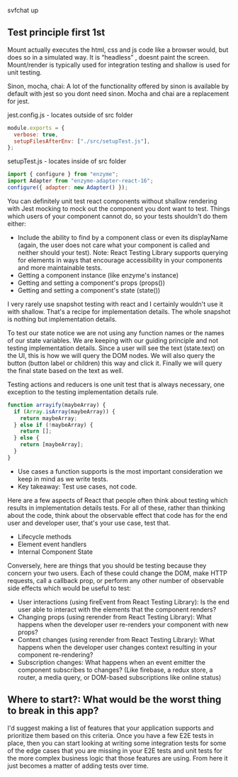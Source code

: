 svfchat up

## Test principle first 1st

Mount actually executes the html, css and js code like a browser would, but does so in a simulated way. It is “headless” , doesnt paint the screen.
Mount/render is typically used for integration testing and shallow is used for unit testing.

Sinon, mocha, chai: A lot of the functionality offered by sinon is available by default with jest so you dont need sinon. Mocha and chai are a replacement for jest.

jest.config.js - locates outside of src folder

```javascript
module.exports = {
  verbose: true,
  setupFilesAfterEnv: ["./src/setupTest.js"],
};
```

setupTest.js - locates inside of src folder

```javascript
import { configure } from "enzyme";
import Adapter from "enzyme-adapter-react-16";
configure({ adapter: new Adapter() });
```

You can definitely unit test react components without shallow rendering with Jest mocking to mock out the component you dont want to test.
Things which users of your component cannot do, so your tests shouldn't do them either:

- Include the ability to find by a component class or even its displayName (again, the user does not care what your component is called and neither should your test). Note: React Testing Library supports querying for elements in ways that encourage accessibility in your components and more maintainable tests.
- Getting a component instance (like enzyme's instance)
- Getting and setting a component's props (props())
- Getting and setting a component's state (state())

I very rarely use snapshot testing with react and I certainly wouldn't use it with shallow. That's a recipe for implementation details. The whole snapshot is nothing but implementation details.

To test our state notice we are not using any function names or the names of our state variables. We are keeping with our guiding principle and not testing implementation details. Since a user will see the text (state.text) on the UI, this is how we will query the DOM nodes. We will also query the button (button label or children) this way and click it. Finally we will query the final state based on the text as well.

Testing actions and reducers is one unit test that is always necessary, one exception to the testing implementation details rule.

```javascript
function arrayify(maybeArray) {
  if (Array.isArray(maybeArray)) {
    return maybeArray;
  } else if (!maybeArray) {
    return [];
  } else {
    return [maybeArray];
  }
}
```

- Use cases a function supports is the most important consideration we keep in mind as we write tests.
- Key takeaway: Test use cases, not code.

Here are a few aspects of React that people often think about testing which results in implementation details tests. For all of these, rather than thinking about the code, think about the observable effect that code has for the end user and developer user, that's your use case, test that.

- Lifecycle methods
- Element event handlers
- Internal Component State

Conversely, here are things that you should be testing because they concern your two users. Each of these could change the DOM, make HTTP requests, call a callback prop, or perform any other number of observable side effects which would be useful to test:

- User interactions (using fireEvent from React Testing Library): Is the end user able to interact with the elements that the component renders?
- Changing props (using rerender from React Testing Library): What happens when the developer user re-renders your component with new props?
- Context changes (using rerender from React Testing Library): What happens when the developer user changes context resulting in your component re-rendering?
- Subscription changes: What happens when an event emitter the component subscribes to changes? (Like firebase, a redux store, a router, a media query, or DOM-based subscriptions like online status)

## Where to start?: What would be the worst thing to break in this app?

I'd suggest making a list of features that your application supports and prioritize them based on this criteria.
Once you have a few E2E tests in place, then you can start looking at writing some integration tests for some of the edge cases that you are missing in your E2E tests and unit tests for the more complex business logic that those features are using. From here it just becomes a matter of adding tests over time.
